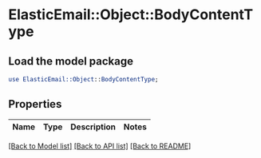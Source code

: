 # ElasticEmail::Object::BodyContentType

## Load the model package
```perl
use ElasticEmail::Object::BodyContentType;
```

## Properties
Name | Type | Description | Notes
------------ | ------------- | ------------- | -------------

[[Back to Model list]](../README.md#documentation-for-models) [[Back to API list]](../README.md#documentation-for-api-endpoints) [[Back to README]](../README.md)


